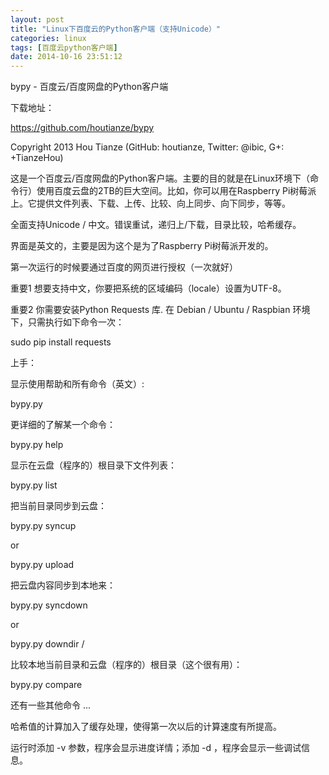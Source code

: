 ```yaml
---
layout: post
title: "Linux下百度云的Python客户端（支持Unicode）"
categories: linux
tags: [百度云python客户端]
date: 2014-10-16 23:51:12
---
```


bypy - 百度云/百度网盘的Python客户端

下载地址：

https://github.com/houtianze/bypy

Copyright 2013 Hou Tianze (GitHub: houtianze, Twitter: @ibic, G+: +TianzeHou)

这是一个百度云/百度网盘的Python客户端。主要的目的就是在Linux环境下（命令行）使用百度云盘的2TB的巨大空间。比如，你可以用在Raspberry Pi树莓派上。它提供文件列表、下载、上传、比较、向上同步、向下同步，等等。

全面支持Unicode / 中文。错误重试，递归上/下载，目录比较，哈希缓存。

界面是英文的，主要是因为这个是为了Raspberry Pi树莓派开发的。

第一次运行的时候要通过百度的网页进行授权（一次就好）

 

重要1 想要支持中文，你要把系统的区域编码（locale）设置为UTF-8。

重要2 你需要安装Python Requests 库. 在 Debian / Ubuntu / Raspbian 环境下，只需执行如下命令一次：

sudo pip install requests

上手：

显示使用帮助和所有命令（英文）:

bypy.py

更详细的了解某一个命令：

bypy.py help 

显示在云盘（程序的）根目录下文件列表：

bypy.py list

把当前目录同步到云盘：

bypy.py syncup

or

bypy.py upload

把云盘内容同步到本地来：

bypy.py syncdown

or

bypy.py downdir /

比较本地当前目录和云盘（程序的）根目录（这个很有用）：

bypy.py compare 

还有一些其他命令 ...

哈希值的计算加入了缓存处理，使得第一次以后的计算速度有所提高。

运行时添加 -v 参数，程序会显示进度详情；添加 -d ，程序会显示一些调试信息。
